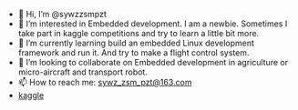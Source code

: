 - 👋 Hi, I’m @sywzzsmpzt
- 👀 I’m interested in Embedded development. I am a newbie. Sometimes I take part in kaggle competitions and try to learn a little bit more.
- 🌱 I’m currently learning build an embedded Linux development framework and run it. And try to make a flight control system.
- 💞️ I’m looking to collaborate on Embedded development in agriculture or micro-aircraft and transport robot.
- 📫 How to reach me: sywz_zsm_pzt@163.com
-  <a href="https://www.kaggle.com/sywzzsmpzt">kaggle</a>

<!---
sywzzsmpzt/sywzzsmpzt is a ✨ special ✨ repository because its `README.md` (this file) appears on your GitHub profile.
You can click the Preview link to take a look at your changes.
--->

